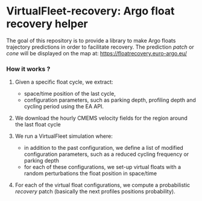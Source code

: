 # VirtualFleet-recovery: Argo float recovery helper

The goal of this repository is to provide a library to make Argo floats trajectory predictions in order to facilitate recovery.
The prediction _patch_ or _cone_ will be displayed on the map at: https://floatrecovery.euro-argo.eu/

### How it works ?
1. Given a specific float cycle, we extract:
   - space/time position of the last cycle, 
   - configuration parameters, such as parking depth, profiling depth and cycling period using the EA API.

2. We download the hourly CMEMS velocity fields for the region around the last float cycle

3. We run a VirtualFleet simulation where:
    - in addition to the past configuration, we define a list of modified configuration parameters, such as a reduced cycling frequency or parking depth
    - for each of these configurations, we set-up virtual floats with a random perturbations the float position in space/time

4. For each of the virtual float configurations, we compute a probabilistic _recovery_ patch (basically the next profiles positions probability).